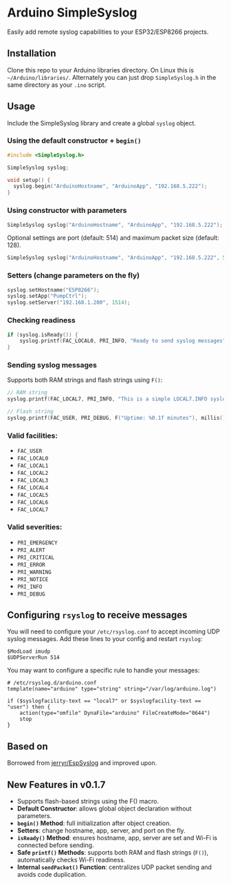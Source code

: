 # Arduino SimpleSyslog

Easily add remote syslog capabilities to your ESP32/ESP8266 projects.

## Installation

Clone this repo to your Arduino libraries directory. On Linux this is `~/Arduino/libraries/`.
Alternately you can just drop `SimpleSyslog.h` in the same directory as your `.ino` script.

## Usage

Include the SimpleSyslog library and create a global `syslog` object.

### Using the default constructor + `begin()`

```cpp
#include <SimpleSyslog.h>

SimpleSyslog syslog;

void setup() {
  syslog.begin("ArduinoHostname", "ArduinoApp", "192.168.5.222");
}
```

### Using constructor with parameters

```cpp
SimpleSyslog syslog("ArduinoHostname", "ArduinoApp", "192.168.5.222");
```

Optional settings are port (default: 514) and maximum packet size (default: 128).

```cpp
SimpleSyslog syslog("ArduinoHostname", "ArduinoApp", "192.168.5.222", 5140, 400);
```

### Setters (change parameters on the fly)

```cpp
syslog.setHostname("ESP8266");
syslog.setApp("PumpCtrl");
syslog.setServer("192.168.1.200", 1514);
```

### Checking readiness

```cpp
if (syslog.isReady()) {
    syslog.printf(FAC_LOCAL0, PRI_INFO, "Ready to send syslog messages");
}
```

### Sending syslog messages

Supports both RAM strings and flash strings using `F()`:

```cpp
// RAM string
syslog.printf(FAC_LOCAL7, PRI_INFO, "This is a simple LOCAL7.INFO syslog packet");

// Flash string
syslog.printf(FAC_USER, PRI_DEBUG, F("Uptime: %0.1f minutes"), millis() / 60000.0f);
```

### Valid facilities:

* `FAC_USER`
* `FAC_LOCAL0`
* `FAC_LOCAL1`
* `FAC_LOCAL2`
* `FAC_LOCAL3`
* `FAC_LOCAL4`
* `FAC_LOCAL5`
* `FAC_LOCAL6`
* `FAC_LOCAL7`

### Valid severities:

* `PRI_EMERGENCY`
* `PRI_ALERT`
* `PRI_CRITICAL`
* `PRI_ERROR`
* `PRI_WARNING`
* `PRI_NOTICE`
* `PRI_INFO`
* `PRI_DEBUG`

## Configuring `rsyslog` to receive messages

You will need to configure your `/etc/rsyslog.conf` to accept incoming UDP syslog messages. Add these lines to your config and restart `rsyslog`:

```
$ModLoad imudp
$UDPServerRun 514
```

You may want to configure a specific rule to handle your messages:

```
# /etc/rsyslog.d/arduino.conf
template(name="arduino" type="string" string="/var/log/arduino.log")

if ($syslogfacility-text == "local7" or $syslogfacility-text == "user") then {
    action(type="omfile" DynaFile="arduino" FileCreateMode="0644")
    stop
}
```

## Based on

Borrowed from [jerryr/EspSyslog](https://github.com/jerryr/EspSyslog) and improved upon.

## New Features in v0.1.7

* Supports flash-based strings using the F() macro.
* **Default Constructor**: allows global object declaration without parameters.
* **`begin()` Method**: full initialization after object creation.
* **Setters**: change hostname, app, server, and port on the fly.
* **`isReady()` Method**: ensures hostname, app, server are set and Wi-Fi is connected before sending.
* **Safe `printf()` Methods**: supports both RAM and flash strings (`F()`), automatically checks Wi-Fi readiness.
* **Internal `sendPacket()` Function**: centralizes UDP packet sending and avoids code duplication.
